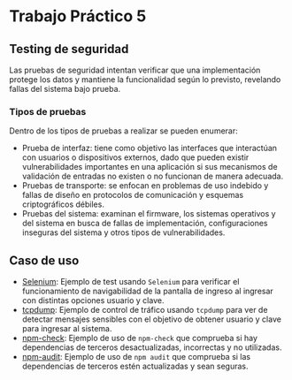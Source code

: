 # Trabajo Práctico 5

## Testing de seguridad

Las pruebas de seguridad intentan verificar que una implementación protege los datos y mantiene la funcionalidad según lo previsto, revelando fallas del sistema bajo prueba. 

### Tipos de pruebas

Dentro de los tipos de pruebas a realizar se pueden enumerar:

- Prueba de interfaz: tiene como objetivo las interfaces que interactúan con usuarios o dispositivos externos, dado que pueden existir vulnerabilidades importantes en una aplicación si sus mecanismos de validación de entradas no existen o no funcionan de manera adecuada.
- Pruebas de transporte: se enfocan en problemas de uso indebido y fallas de diseño en protocolos de comunicación y esquemas criptográficos débiles. 
- Pruebas del sistema: examinan el firmware, los sistemas operativos y del sistema en busca de fallas de implementación, configuraciones inseguras del sistema y otros tipos de vulnerabilidades.

## Caso de uso

- [Selenium](selenium/README.md): Ejemplo de test usando `Selenium` para verificar el funcionamiento de navigabilidad de la pantalla de ingreso al ingresar con distintas opciones usuario y clave.
- [tcpdump](tcpdump/README.md): Ejemplo de control de tráfico usando `tcpdump` para ver de detectar mensajes sensibles con el objetivo de obtener usuario y clave para ingresar al sistema.
- [npm-check](npm-check/README.md): Ejemplo de uso de `npm-check` que comprueba si hay dependencias de terceros desactualizadas, incorrectas y no utilizadas.
- [npm-audit](npm-audit/README.md): Ejemplo de uso de `npm audit` que comprueba si las dependencias de terceros estén actualizadas y sean seguras.






